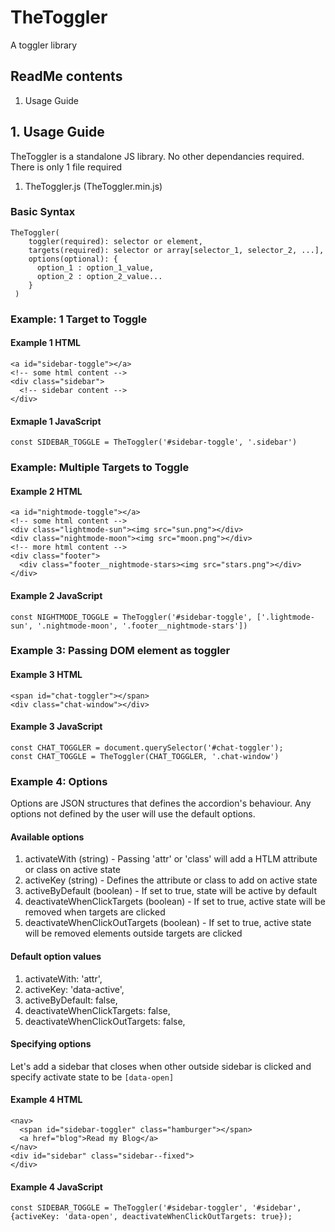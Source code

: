 # TheToggler
A toggler library

## ReadMe contents
1. Usage Guide

## 1. Usage Guide
TheToggler is a standalone JS library. No other dependancies required.
There is only 1 file required
1. TheToggler.js (TheToggler.min.js)

### Basic Syntax
```
TheToggler( 
    toggler(required): selector or element,
    targets(required): selector or array[selector_1, selector_2, ...],
    options(optional): {
      option_1 : option_1_value,
      option_2 : option_2_value...
    }
 )
 ```

### Example: 1 Target to Toggle

#### Example 1 HTML
    <a id="sidebar-toggle"></a>
    <!-- some html content -->
    <div class="sidebar">
      <!-- sidebar content -->
    </div>

#### Exmaple 1 JavaScript
```const SIDEBAR_TOGGLE = TheToggler('#sidebar-toggle', '.sidebar')```


### Example: Multiple Targets to Toggle

#### Example 2 HTML
    <a id="nightmode-toggle"></a>
    <!-- some html content -->
    <div class="lightmode-sun"><img src="sun.png"></div>
    <div class="nightmode-moon"><img src="moon.png"></div>
    <!-- more html content -->
    <div class="footer">
      <div class="footer__nightmode-stars><img src="stars.png"></div>
    </div>

#### Example 2 JavaScript
```const NIGHTMODE_TOGGLE = TheToggler('#sidebar-toggle', ['.lightmode-sun', '.nightmode-moon', '.footer__nightmode-stars'])```

### Example 3: Passing DOM element as toggler

#### Example 3 HTML
    <span id="chat-toggler"></span>
    <div class="chat-window"></div>

#### Example 3 JavaScript
```
const CHAT_TOGGLER = document.querySelector('#chat-toggler');
const CHAT_TOGGLE = TheToggler(CHAT_TOGGLER, '.chat-window')
```

### Example 4: Options
Options are JSON structures that defines the accordion's behaviour. Any options not defined by the user will use the default options.

#### Available options
1. activateWith (string) - Passing 'attr' or 'class' will add a HTLM attribute or class on active state
2. activeKey (string) - Defines the attribute or class to add on active state
3. activeByDefault (boolean) - If set to true, state will be active by default
4. deactivateWhenClickTargets (boolean) - If set to true, active state will be removed when targets are clicked
5. deactivateWhenClickOutTargets (boolean) - If set to true, active state will be removed elements outside targets are clicked

#### Default option values
1. activateWith: 'attr',
2. activeKey: 'data-active',
3. activeByDefault: false,
4. deactivateWhenClickTargets: false,
5. deactivateWhenClickOutTargets: false,

#### Specifying options
Let's add a sidebar that closes when other outside sidebar is clicked and specify activate state to be ```[data-open]```

#### Example 4 HTML
    <nav>
      <span id="sidebar-toggler" class="hamburger"></span>
      <a href="blog">Read my Blog</a>
    </nav>
    <div id="sidebar" class="sidebar--fixed">
    </div>

#### Example 4 JavaScript
```const SIDEBAR_TOGGLE = TheToggler('#sidebar-toggler', '#sidebar', {activeKey: 'data-open', deactivateWhenClickOutTargets: true});```
 
